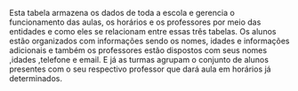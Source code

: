 Esta tabela armazena os dados de toda a escola e gerencia o funcionamento
das aulas, os horários e os professores por meio das entidades e 
como eles se relacionam entre essas três tabelas.
Os alunos estão organizados com informações sendo os nomes, idades e
informações adicionais e também os professores estão dispostos com seus nomes
,idades ,telefone e email.
E já as turmas agrupam o conjunto de alunos presentes com o seu respectivo
professor que dará aula em horários já determinados.
